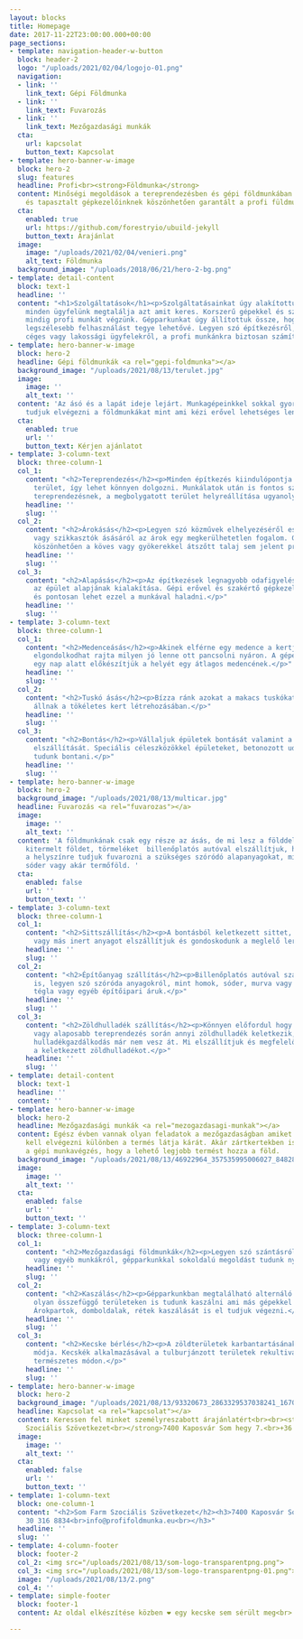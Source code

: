 ```yaml
---
layout: blocks
title: Homepage
date: 2017-11-22T23:00:00.000+00:00
page_sections:
- template: navigation-header-w-button
  block: header-2
  logo: "/uploads/2021/02/04/logojo-01.png"
  navigation:
  - link: ''
    link_text: Gépi Földmunka
  - link: ''
    link_text: Fuvarozás
  - link: ''
    link_text: Mezőgazdasági munkák
  cta:
    url: kapcsolat
    button_text: Kapcsolat
- template: hero-banner-w-image
  block: hero-2
  slug: features
  headline: Profi<br><strong>Földmunka</strong>
  content: Minőségi megoldások a tereprendezésben és gépi földmunkában. Korszerű gépparkunknak
    és tapasztalt gépkezelőinknek köszönhetően garantált a profi füldmunka.
  cta:
    enabled: true
    url: https://github.com/forestryio/ubuild-jekyll
    button_text: Árajánlat
  image:
    image: "/uploads/2021/02/04/venieri.png"
    alt_text: Földmunka
  background_image: "/uploads/2018/06/21/hero-2-bg.png"
- template: detail-content
  block: text-1
  headline: ''
  content: "<h1>Szolgáltatások</h1><p>Szolgáltatásainkat úgy alakítottuk ki, hogy
    minden ügyfelünk megtalálja azt amit keres. Korszerű gépekkel és szakképzett gépkezelőkkel
    mindig profi munkát végzünk. Gépparkunkat úgy állítottuk össze, hogy a lehető
    legszélesebb felhasználást tegye lehetővé. Legyen szó építkezésről, bontásról
    céges vagy lakossági ügyfelekről, a profi munkánkra biztosan számíthat.</p>"
- template: hero-banner-w-image
  block: hero-2
  headline: Gépi földmunkák <a rel="gepi-foldmunka"></a>
  background_image: "/uploads/2021/08/13/terulet.jpg"
  image:
    image: ''
    alt_text: ''
  content: 'Az ásó és a lapát ideje lejárt. Munkagépeinkkel sokkal gyorsabban és pontosabban
    tudjuk elvégezni a földmunkákat mint ami kézi erővel lehetséges lenne. '
  cta:
    enabled: true
    url: ''
    button_text: Kérjen ajánlatot
- template: 3-column-text
  block: three-column-1
  col_1:
    content: "<h2>Tereprendezés</h2><p>Minden építkezés kiindulópontja a sima rendezett
      terület, így lehet könnyen dolgozni. Munkálatok után is fontos szerep jut a
      tereprendezésnek, a megbolygatott terület helyreállítása ugyanolyan fontos feladat.</p>"
    headline: ''
    slug: ''
  col_2:
    content: "<h2>Árokásás</h2><p>Legyen szó közművek elhelyezéséről esővíz elvezetők
      vagy szikkasztók ásásáról az árok egy megkerülhetetlen fogalom. Gépparkunknak
      köszönhetően a köves vagy gyökerekkel átszőtt talaj sem jelent problémát.</p>"
    headline: ''
    slug: ''
  col_3:
    content: "<h2>Alapásás</h2><p>Az építkezések legnagyobb odafigyelést igénylő feladata,
      az épület alapjának kialakítása. Gépi erővel és szakértő gépkezelőkkel gyorsan
      és pontosan lehet ezzel a munkával haladni.</p>"
    headline: ''
    slug: ''
- template: 3-column-text
  block: three-column-1
  col_1:
    content: "<h2>Medenceásás</h2><p>Akinek elférne egy medence a kertjében gyakran
      elgondolkodhat rajta milyen jó lenne ott pancsolni nyáron. A gépeinkkel akár
      egy nap alatt előkészítjük a helyét egy átlagos medencének.</p>"
    headline: ''
    slug: ''
  col_2:
    content: "<h2>Tuskó ásás</h2><p>Bízza ránk azokat a makacs tuskókat amik az útjában
      állnak a tökéletes kert létrehozásában.</p>"
    headline: ''
    slug: ''
  col_3:
    content: "<h2>Bontás</h2><p>Vállaljuk épületek bontását valamint a keletkező sitt
      elszállítását. Speciális céleszközökkel épületeket, betonozott udvarokat is
      tudunk bontani.</p>"
    headline: ''
    slug: ''
- template: hero-banner-w-image
  block: hero-2
  background_image: "/uploads/2021/08/13/multicar.jpg"
  headline: Fuvarozás <a rel="fuvarozas"></a>
  image:
    image: ''
    alt_text: ''
  content: 'A földmunkának csak egy része az ásás, de mi lesz a földdel azután? A
    kitermelt földet, törmeléket  billenőplatós autóval elszállítjuk, ha szükséges
    a helyszínre tudjuk fuvarozni a szükséges szóródó alapanyagokat, mint murva, homok,
    sóder vagy akár termőföld. '
  cta:
    enabled: false
    url: ''
    button_text: ''
- template: 3-column-text
  block: three-column-1
  col_1:
    content: "<h2>Sittszállítás</h2><p>A bontásból keletkezett sittet, földet, követ
      vagy más inert anyagot elszállítjuk és gondoskodunk a meglelő lerakásáról.</p>"
    headline: ''
    slug: ''
  col_2:
    content: "<h2>Építőanyag szállítás</h2><p>Billenőplatós autóval szállítunk építőanyagokat
      is, legyen szó szóróda anyagokról, mint homok, sóder, murva vagy akár faáru,
      tégla vagy egyéb építőipari áruk.</p>"
    headline: ''
    slug: ''
  col_3:
    content: "<h2>Zöldhulladék szállítás</h2><p>Könnyen előfordul hogy egy fa kivágása
      vagy alaposabb tereprendezés során annyi zöldhulladék keletkezik, amit a lakossági
      hulladékgazdálkodás már nem vesz át. Mi elszállítjuk és megfelelően elhelyezzük
      a keletkezett zöldhulladékot.</p>"
    headline: ''
    slug: ''
- template: detail-content
  block: text-1
  headline: ''
  content: ''
- template: hero-banner-w-image
  block: hero-2
  headline: Mezőgazdasági munkák <a rel="mezogazdasagi-munkak"></a>
  content: Egész évben vannak olyan feladatok a mezőgazdaságban amiket megfelelő időben
    kell elvégezni különben a termés látja kárát. Akár zártkertekben is érdemes lehet
    a gépi munkavégzés, hogy a lehető legjobb termést hozza a föld.
  background_image: "/uploads/2021/08/13/46922964_357535995006027_848284838715719680_n.jpg"
  image:
    image: ''
    alt_text: ''
  cta:
    enabled: false
    url: ''
    button_text: ''
- template: 3-column-text
  block: three-column-1
  col_1:
    content: "<h2>Mezőgazdasági földmunkák</h2><p>Legyen szó szántásról szártépőzésről
      vagy egyéb munkákról, gépparkunkkal sokoldalú megoldást tudunk nyújtani.</p>"
    headline: ''
    slug: ''
  col_2:
    content: "<h2>Kaszálás</h2><p>Gépparkunkban megtalálható alternáló és rézsűkaszákkal
      olyan összefüggő területeken is tudunk kaszálni ami más gépekkel lehetetlen.
      Árokpartok, domboldalak, rétek kaszálását is el tudjuk végezni.</p>"
    headline: ''
    slug: ''
  col_3:
    content: "<h2>Kecske bérlés</h2><p>A zöldterületek karbantartásának legkörnyezetkímélőbb
      módja. Kecskék alkalmazásával a tulburjánzott területek rekultiválhatók teljesen
      természetes módon.</p>"
    headline: ''
    slug: ''
- template: hero-banner-w-image
  block: hero-2
  background_image: "/uploads/2021/08/13/93320673_2863329537038241_1670761382158532608_n.jpg"
  headline: Kapcsolat <a rel="kapcsolat"></a>
  content: Keressen fel minket személyreszabott árajánlatért<br><br><strong>Som Farm
    Szociális Szövetkezet<br></strong>7400 Kaposvár Som hegy 7.<br>+36 30 316 8834<br>info@profifoldmunka.eu
  image:
    image: ''
    alt_text: ''
  cta:
    enabled: false
    url: ''
    button_text: ''
- template: 1-column-text
  block: one-column-1
  content: "<h2>Som Farm Szociális Szövetkezet</h2><h3>7400 Kaposvár Som hegy 7.</h3><h3>+36
    30 316 8834<br>info@profifoldmunka.eu<br></h3>"
  headline: ''
  slug: ''
- template: 4-column-footer
  block: footer-2
  col_2: <img src="/uploads/2021/08/13/som-logo-transparentpng.png">
  col_3: <img src="/uploads/2021/08/13/som-logo-transparentpng-01.png">
  image: "/uploads/2021/08/13/2.png"
  col_4: ''
- template: simple-footer
  block: footer-1
  content: Az oldal elkészítése közben ❤︎ egy kecske sem sérült meg<br>

---
```

